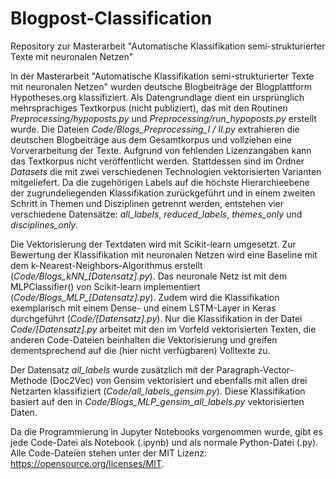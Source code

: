 # Blogpost-Classification
Repository zur Masterarbeit "Automatische Klassifikation semi-strukturierter Texte mit neuronalen Netzen"

In der Masterarbeit "Automatische Klassifikation semi-strukturierter Texte mit neuronalen Netzen" wurden deutsche Blogbeiträge der Blogplattform Hypotheses.org klassifiziert. Als Datengrundlage dient ein ursprünglich mehrsprachiges Textkorpus (nicht publiziert), das mit den Routinen *Preprocessing/hypoposts.py* und *Preprocessing/run_hypoposts.py* erstellt wurde. Die Dateien *Code/Blogs_Preprocessing_I / II.py* extrahieren die deutschen Blogbeiträge aus dem Gesamtkorpus und vollziehen eine Vorverarbeitung der Texte. Aufgrund von fehlenden Lizenzangaben kann das Textkorpus nicht veröffentlicht werden. Stattdessen sind im Ordner *Datasets* die mit zwei verschiedenen Technologien vektorisierten Varianten mitgeliefert. Da die zugehörigen Labels auf die höchste Hierarchieebene der zugrundeliegenden Klassifikation zurückgeführt und in einem zweiten Schritt in Themen und Disziplinen getrennt werden, entstehen vier verschiedene Datensätze: *all_labels*, *reduced_labels*, *themes_only* und *disciplines_only*. 

Die Vektorisierung der Textdaten wird mit Scikit-learn umgesetzt. Zur Bewertung der Klassifikation mit neuronalen Netzen wird eine Baseline mit dem k-Nearest-Neighbors-Algorithmus erstellt (*Code/Blogs_kNN_[Datensatz].py*). Das neuronale Netz ist mit dem MLPClassifier() von Scikit-learn implementiert (*Code/Blogs_MLP_[Datensatz].py*). Zudem wird die Klassifikation exemplarisch mit einem Dense- und einem LSTM-Layer in Keras durchgeführt (*Code/[Datensatz].py*). Nur die Klassifikation in der Datei *Code/[Datensatz].py* arbeitet mit den im Vorfeld vektorisierten Texten, die anderen Code-Dateien beinhalten die Vektorisierung und greifen dementsprechend auf die (hier nicht verfügbaren) Volltexte zu. 

Der Datensatz *all_labels* wurde zusätzlich mit der Paragraph-Vector-Methode (Doc2Vec) von Gensim vektorisiert und ebenfalls mit allen drei Netzarten klassifiziert (*Code/all_labels_gensim.py*). Diese Klassifikation basiert auf den in *Code/Blogs_MLP_gensim_all_labels.py* vektorisierten Daten.

Da die Programmierung in Jupyter Notebooks vorgenommen wurde, gibt es jede Code-Datei als Notebook (.ipynb) und als normale Python-Datei (.py). Alle Code-Dateien stehen unter der MIT Lizenz: https://opensource.org/licenses/MIT.

